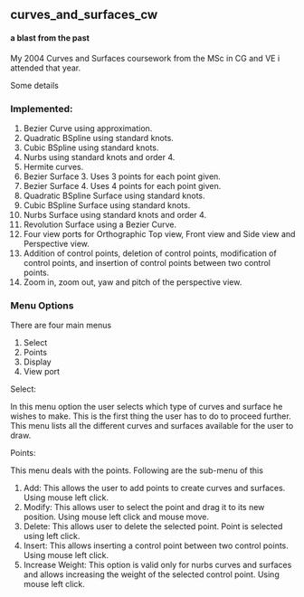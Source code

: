 ## curves_and_surfaces_cw
#### a blast from the past

My 2004 Curves and Surfaces coursework from the MSc in CG and VE i attended that year.

Some details

### Implemented:

1.	Bezier Curve using approximation.
2.	Quadratic BSpline using standard knots.
3.	Cubic BSpline using standard knots.
4.	Nurbs using standard knots and order 4.
5.	Hermite curves.
6.	Bezier Surface 3. Uses 3 points for each point given.
7.	Bezier Surface 4. Uses 4 points for each point given.
8.	Quadratic BSpline Surface using standard knots.
9.	Cubic BSpline Surface using standard knots.
10.	Nurbs Surface using standard knots and order 4.
11.	Revolution Surface using a Bezier Curve.
12.	Four view ports for Orthographic Top view, Front view and Side view and Perspective view.
13.	Addition of control points, deletion of control points, modification of control points, and insertion of control points between two control points. 
14.	Zoom in, zoom out, yaw and pitch of the perspective view.






### Menu Options

There are four main menus
1.	Select
2.	Points
3.	Display
4.	View port

Select:

In this menu option the user selects which type of curves and surface he wishes to make. 
This is the first thing the user has to do to proceed further. 
This menu lists all the different curves and surfaces available for the user to draw.

Points:

This menu deals with the points. Following are the sub-menu of this
1.	Add: This allows the user to add points to create curves and surfaces. Using mouse left click.
2.	Modify: This allows user to select the point and drag it to its new position. Using mouse left click and mouse move.
3.	Delete: This allows user to delete the selected point. Point is selected using left click.
4.	Insert: This allows inserting a control point between two control points. Using mouse left click.
5.	Increase Weight: This option is valid only for nurbs curves and surfaces and allows increasing the weight of the selected control point. Using mouse left click.


